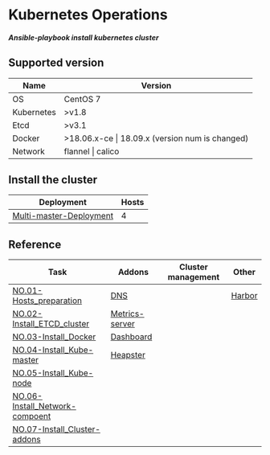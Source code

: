 # Kubernetes **Op**erations 

##### Ansible-playbook install kubernetes cluster

## Supported version

| Name       | Version                                         |
| ---------- | ----------------------------------------------- |
| OS         | CentOS 7                                        |
| Kubernetes | >v1.8                                           |
| Etcd       | >v3.1                                           |
| Docker     | >18.06.x-ce \| 18.09.x (version num is changed) |
| Network    | flannel \| calico                               |

## Install the cluster

| Deployment                                                   | Hosts |
| ------------------------------------------------------------ | ----- |
| <a href="docs/setup/00.K8S_multi-master_deployment.md">Multi-master-Deployment</a> | 4     |

## Reference

| Task                                                         | Addons                                                       | Cluster management | Other                                             |
| ------------------------------------------------------------ | ------------------------------------------------------------ | ------------------ | ------------------------------------------------- |
| <a href="docs/setup/01.Hosts_environment_preparation.md">NO.01-Hosts_preparation</a> | <a href="docs/handbook/dns.md">DNS</a>                       |                    | <a href="docs/setup/Install_Harbor.md">Harbor</a> |
| <a href="docs/setup/02.Install_ETCD_cluster.md">NO.02-Install_ETCD_cluster</a> | <a href="docs/handbook/metrics-server.md">Metrics-server</a> |                    |                                                   |
| <a href="docs/setup/03.Install_Docker.md">NO.03-Install_Docker</a> | <a href="docs/handbook/dashboard.md">Dashboard</a>           |                    |                                                   |
| <a href="docs/setup/04.Install_Kube-master.md">NO.04-Install_Kube-master</a> | <a href="docs/handbook/heapster.md">Heapster</a>             |                    |                                                   |
| <a href="docs/setup/05.Install_Kube-node.md">NO.05-Install_Kube-node</a> |                                                              |                    |                                                   |
| <a href="docs/setup/06.Install_Network-Component.md">NO.06-Install_Network-compoent</a> |                                                              |                    |                                                   |
| <a href="docs/setup/07.Install_Cluster-Addons.md">NO.07-Install_Cluster-addons</a> |                                                              |                    |                                                   |

